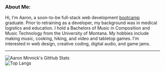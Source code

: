 ### About Me:
Hi, I'm Aaron, a soon-to-be full-stack web development [bootcamp](https://www.epicodus.com/) graduate. Prior to retraining as a developer, my background was in medical logistics and education. I hold a Bachelors of Music in Composition and Music Technology from the University of Montana. My hobbies include making music, cooking, hiking, and video and tabletop games. I'm interested in web design, creative coding, digital audio, and game jams.  

---
![Aaron Minnick's GitHub Stats](https://github-readme-stats.vercel.app/api?username=aaronminnick&theme=blue-green&show_icons=true)  
![Top Langs](https://github-readme-stats.vercel.app/api/top-langs/?username=aaronminnick&theme=blue-green&layout=compact)
